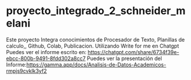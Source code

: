 # proyecto_integrado_2_schneider_melani
Este proyecto Integra conocimientos de Procesador de Texto, Planillas de calculo,, Github, Colab, Publicacion.
Utilizando Write for me en Chatgpt Puedes ver el informe escrito en: https://chatgpt.com/share/6734f39e-ebcc-800b-9491-8fdd302a8cc7 
 Puedes ver la presentación del Informe:https://gamma.app/docs/Analisis-de-Datos-Academicos-rmpjs9cvklk3yf2 
